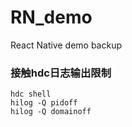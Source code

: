 # RN_demo
React Native demo backup


### 接触hdc日志输出限制
```
hdc shell
hilog -Q pidoff
hilog -Q domainoff
```

